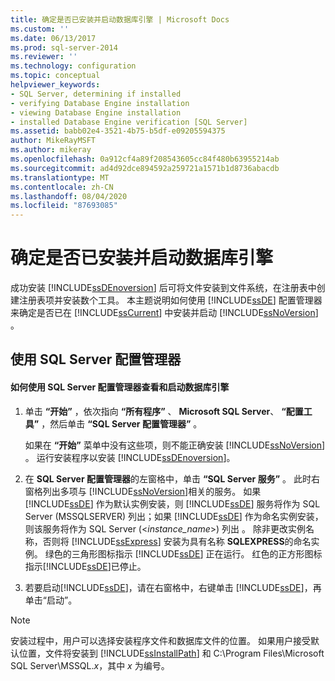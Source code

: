 ```yaml
---
title: 确定是否已安装并启动数据库引擎 | Microsoft Docs
ms.custom: ''
ms.date: 06/13/2017
ms.prod: sql-server-2014
ms.reviewer: ''
ms.technology: configuration
ms.topic: conceptual
helpviewer_keywords:
- SQL Server, determining if installed
- verifying Database Engine installation
- viewing Database Engine installation
- installed Database Engine verification [SQL Server]
ms.assetid: babb02e4-3521-4b75-b5df-e09205594375
author: MikeRayMSFT
ms.author: mikeray
ms.openlocfilehash: 0a912cf4a89f208543605cc84f480b63955214ab
ms.sourcegitcommit: ad4d92dce894592a259721a1571b1d8736abacdb
ms.translationtype: MT
ms.contentlocale: zh-CN
ms.lasthandoff: 08/04/2020
ms.locfileid: "87693085"
---
```

# <a name="determine-whether-the-database-engine-is-installed-and-started"></a>确定是否已安装并启动数据库引擎
  成功安装 [!INCLUDE[ssDEnoversion](../../includes/ssdenoversion-md.md)] 后可将文件安装到文件系统，在注册表中创建注册表项并安装数个工具。 本主题说明如何使用 [!INCLUDE[ssDE](../../includes/ssde-md.md)] 配置管理器来确定是否已在 [!INCLUDE[ssCurrent](../../includes/sscurrent-md.md)] 中安装并启动 [!INCLUDE[ssNoVersion](../../includes/ssnoversion-md.md)] 。  
  
##  <a name="using-sql-server-configuration-manager"></a><a name="SSMSProcedure"></a> 使用 SQL Server 配置管理器  
  
#### <a name="how-to-view-and-start-the-database-engine-by-using-sql-server-configuration-manager"></a>如何使用 SQL Server 配置管理器查看和启动数据库引擎  
  
1.  单击 **“开始”** ，依次指向 **“所有程序”** 、 **Microsoft SQL Server**、 **“配置工具”** ，然后单击 **“SQL Server 配置管理器”** 。  
  
     如果在 **“开始”** 菜单中没有这些项，则不能正确安装 [!INCLUDE[ssNoVersion](../../includes/ssnoversion-md.md)] 。 运行安装程序以安装 [!INCLUDE[ssDEnoversion](../../includes/ssdenoversion-md.md)]。  
  
2.  在 **SQL Server 配置管理器**的左窗格中，单击 **“SQL Server 服务”** 。 此时右窗格列出多项与 [!INCLUDE[ssNoVersion](../../includes/ssnoversion-md.md)]相关的服务。 如果 [!INCLUDE[ssDE](../../includes/ssde-md.md)] 作为默认实例安装，则 [!INCLUDE[ssDE](../../includes/ssde-md.md)] 服务将作为 SQL Server (MSSQLSERVER) 列出；如果 [!INCLUDE[ssDE](../../includes/ssde-md.md)] 作为命名实例安装，则该服务将作为 SQL Server (\<*instance_name*>) 列出  。 除非更改实例名称，否则将 [!INCLUDE[ssExpress](../../includes/ssexpress-md.md)] 安装为具有名称 **SQLEXPRESS**的命名实例。 绿色的三角形图标指示 [!INCLUDE[ssDE](../../includes/ssde-md.md)] 正在运行。 红色的正方形图标指示[!INCLUDE[ssDE](../../includes/ssde-md.md)]已停止。  
  
3.  若要启动[!INCLUDE[ssDE](../../includes/ssde-md.md)]，请在右窗格中，右键单击 [!INCLUDE[ssDE](../../includes/ssde-md.md)]，再单击“启动”。  
  
> [!NOTE]  
>  安装过程中，用户可以选择安装程序文件和数据库文件的位置。 如果用户接受默认位置，文件将安装到 [!INCLUDE[ssInstallPath](../../includes/ssinstallpath-md.md)] 和 C:\Program Files\Microsoft SQL Server\MSSQL.*x*，其中 *x* 为编号。  
  
  
